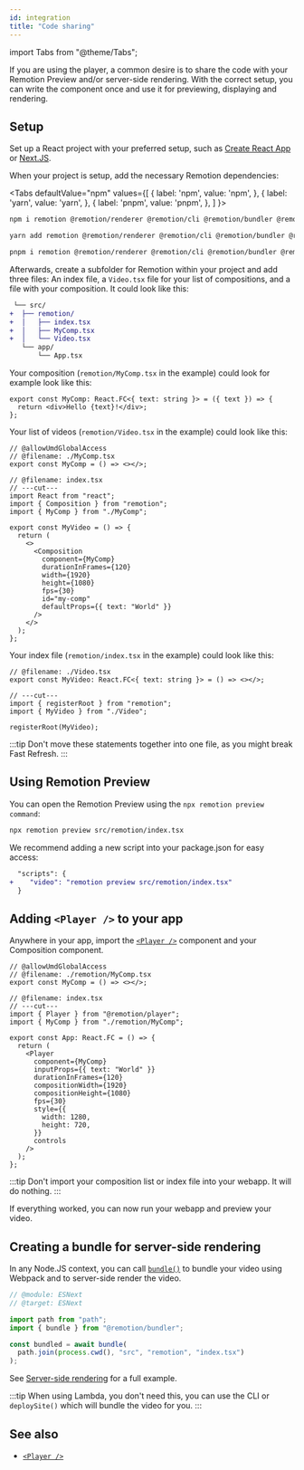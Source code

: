 ```yaml
---
id: integration
title: "Code sharing"
---
```


import Tabs from "@theme/Tabs";

If you are using the player, a common desire is to share the code with your Remotion Preview and/or server-side rendering. With the correct setup, you can write the component once and use it for previewing, displaying and rendering.

## Setup

Set up a React project with your preferred setup, such as [Create React App](https://reactjs.org/docs/create-a-new-react-app.html) or [Next.JS](https://nextjs.org/learn/basics/create-nextjs-app/setup).

When your project is setup, add the necessary Remotion dependencies:

<Tabs
defaultValue="npm"
values={[
{ label: 'npm', value: 'npm', },
{ label: 'yarn', value: 'yarn', },
{ label: 'pnpm', value: 'pnpm', },
]
}>
<TabItem value="npm">

```bash
npm i remotion @remotion/renderer @remotion/cli @remotion/bundler @remotion/player
```

  </TabItem>

  <TabItem value="yarn">

```bash
yarn add remotion @remotion/renderer @remotion/cli @remotion/bundler @remotion/player
```

  </TabItem>
  <TabItem value="pnpm">

```bash
pnpm i remotion @remotion/renderer @remotion/cli @remotion/bundler @remotion/player
```

  </TabItem>
</Tabs>

Afterwards, create a subfolder for Remotion within your project and add three files: An index file, a `Video.tsx` file for your list of compositions, and a file with your composition. It could look like this:

```diff
 └── src/
+  ├── remotion/
+  │   ├── index.tsx
+  │   ├── MyComp.tsx
+  │   └── Video.tsx
   └── app/
       └── App.tsx
```

Your composition (`remotion/MyComp.tsx` in the example) could look for example look like this:

```tsx twoslash
export const MyComp: React.FC<{ text: string }> = ({ text }) => {
  return <div>Hello {text}!</div>;
};
```

Your list of videos (`remotion/Video.tsx` in the example) could look like this:

```tsx twoslash
// @allowUmdGlobalAccess
// @filename: ./MyComp.tsx
export const MyComp = () => <></>;

// @filename: index.tsx
// ---cut---
import React from "react";
import { Composition } from "remotion";
import { MyComp } from "./MyComp";

export const MyVideo = () => {
  return (
    <>
      <Composition
        component={MyComp}
        durationInFrames={120}
        width={1920}
        height={1080}
        fps={30}
        id="my-comp"
        defaultProps={{ text: "World" }}
      />
    </>
  );
};
```

Your index file (`remotion/index.tsx` in the example) could look like this:

```tsx twoslash
// @filename: ./Video.tsx
export const MyVideo: React.FC<{ text: string }> = () => <></>;

// ---cut---
import { registerRoot } from "remotion";
import { MyVideo } from "./Video";

registerRoot(MyVideo);
```

:::tip
Don't move these statements together into one file, as you might break Fast Refresh.
:::

## Using Remotion Preview

You can open the Remotion Preview using the `npx remotion preview command`:

```bash
npx remotion preview src/remotion/index.tsx
```

We recommend adding a new script into your package.json for easy access:

```diff
  "scripts": {
+    "video": "remotion preview src/remotion/index.tsx"
  }
```

## Adding `<Player />` to your app

Anywhere in your app, import the [`<Player />`](/docs/player) component and your Composition component.

```tsx twoslash
// @allowUmdGlobalAccess
// @filename: ./remotion/MyComp.tsx
export const MyComp = () => <></>;

// @filename: index.tsx
// ---cut---
import { Player } from "@remotion/player";
import { MyComp } from "./remotion/MyComp";

export const App: React.FC = () => {
  return (
    <Player
      component={MyComp}
      inputProps={{ text: "World" }}
      durationInFrames={120}
      compositionWidth={1920}
      compositionHeight={1080}
      fps={30}
      style={{
        width: 1280,
        height: 720,
      }}
      controls
    />
  );
};
```

:::tip
Don't import your composition list or index file into your webapp. It will do nothing.
:::

If everything worked, you can now run your webapp and preview your video.

## Creating a bundle for server-side rendering

In any Node.JS context, you can call [`bundle()`](/docs/bundle) to bundle your video using Webpack and to server-side render the video.

```ts twoslash title="server.tsx"
// @module: ESNext
// @target: ESNext

import path from "path";
import { bundle } from "@remotion/bundler";

const bundled = await bundle(
  path.join(process.cwd(), "src", "remotion", "index.tsx")
);
```

See [Server-side rendering](/docs/ssr) for a full example.

:::tip
When using Lambda, you don't need this, you can use the CLI or `deploySite()` which will bundle the video for you.
:::

## See also

- [`<Player />`](/docs/player)
